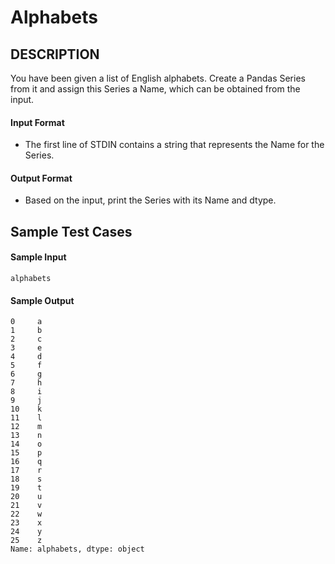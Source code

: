 # Alphabets
## DESCRIPTION
You have been given a list of English alphabets. Create a Pandas Series from it and assign this Series a Name, which can be obtained from the input.

#### Input Format
* The first line of STDIN contains a string that represents the Name for the Series.

#### Output Format
* Based on the input, print the Series with its Name and dtype.

## Sample Test Cases

#### Sample Input
```
alphabets
```
#### Sample Output
```
0     a
1     b
2     c
3     e
4     d
5     f
6     g
7     h
8     i
9     j
10    k
11    l
12    m
13    n
14    o
15    p
16    q
17    r
18    s
19    t
20    u
21    v
22    w
23    x
24    y
25    z
Name: alphabets, dtype: object
```
